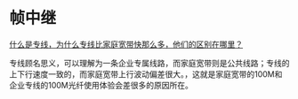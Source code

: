# 帧中继

[什么是专线，为什么专线比家庭宽带快那么多，他们的区别在哪里？](http://baijiahao.baidu.com/s?id=1648727849542185563)

专线顾名思义，可以理解为一条企业专属线路，而家庭宽带则是公共线路；专线的上下行速度一致的，而家庭宽带上行波动偏差很大。，这就是家庭宽带的100M和企业专线的100M光纤使用体验会差很多的原因所在。
